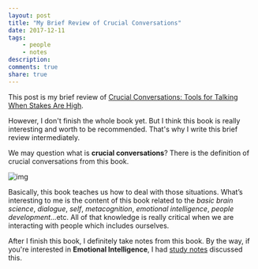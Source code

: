 ```yaml
---
layout: post
title: "My Brief Review of Crucial Conversations"
date: 2017-12-11
tags: 
    - people
    - notes
description:
comments: true
share: true
---
```


This post is my brief review of [Crucial Conversations: Tools for Talking When Stakes Are High](https://www.amazon.com/Crucial-Conversations-Talking-Stakes-Second/dp/1469266822).

However, I don't finish the whole book yet. But I think this book is really interesting and worth to be recommended. That's why I write this brief review intermediately.

We may question what is **crucial conversations**? There is the definition of crucial conversations from this book.

![img](https://lh3.googleusercontent.com/uXO65cs7nJd2oRy9m1_c7XU_KrPG-ya0LJjOySR83fTsbo085d801zUFRf-XWPsPe8MxebUJienjuhHIbxrNE6eUTlTqGIYC81I4YCs5O0dWExFG4IFsLSZfdWG1PjNSdqHZMRVI)

Basically, this book teaches us how to deal with those situations. What’s interesting to me is the content of this book related to the *basic brain science*, *dialogue*, *self*, *metacognition*, *emotional intelligence*, *people development*…etc. All of that knowledge is really critical when we are interacting with people which includes ourselves.

After I finish this book, I definitely take notes from this book. By the way, if you're interested in **Emotional Intelligence**, I had [study notes](https://jiminhsieh.github.io/2017/12/08/Emotional-Intelligence-From-Theory-to-Everyday-Practice) discussed this.  
